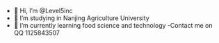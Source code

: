 - 👋 Hi, I’m @Level5inc
- 👀 I’m studying in Nanjing Agriculture University
- 🌱 I’m currently learning food science and technology
-Contact me on QQ 1125843507
